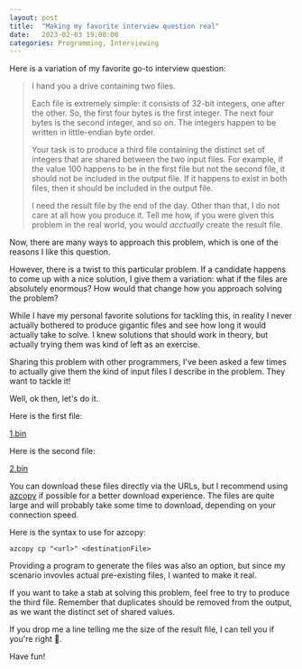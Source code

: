 ```yaml
---
layout: post
title:  "Making my favorite interview question real"
date:   2023-02-03 19:00:00
categories: Programming, Interviewing
---
```

Here is a variation of my favorite go-to interview question:

> I hand you a drive containing two files.
>
>Each file is extremely simple: it consists of 32-bit integers, one after the other. So, the first four bytes is the first integer. The next four bytes is the second integer, and so on. The integers happen to be written in little-endian byte order. 
>
>Your task is to produce a third file containing the distinct set of integers that are shared between the two input files. For example, if the value 100 happens to be in the first file but not the second file, it should not be included in the output file. If it happens to exist in both files, then it should be included in the output file. 
>
>I need the result file by the end of the day. Other than that, I do not care at all how you produce it. Tell me how, if you were given this problem in the real world, you would *acctually* create the result file.

Now, there are many ways to approach this problem, which is one of the reasons I like this question.

However, there is a twist to this particular problem. If a candidate happens to come up with a nice solution, I give them a variation: what if the files are absolutely enormous? How would that change how you approach solving the problem?

While I have my personal favorite solutions for tackling this, in reality I never actually bothered to produce gigantic files and see how long it would actually take to solve. I knew solutions that should work in theory, but actually trying them was kind of left as an exercise.

Sharing this problem with other programmers, I've been asked a few times to actually give them the kind of input files I describe in the problem. They want to tackle it!

Well, ok then, let's do it.

Here is the first file:

[1.bin](https://mtreitdata.blob.core.windows.net/test/1.bin?sp=r&st=2023-02-08T23:08:21Z&se=2030-02-09T07:08:21Z&spr=https&sv=2021-06-08&sr=b&sig=1R1DCql04bboXDsQDd%2Fz6iN15Xtv60NYoeX3HJcJh4I%3D)

Here is the second file:

[2.bin](https://mtreitdata.blob.core.windows.net/test/2.bin?sp=r&st=2023-02-08T23:07:28Z&se=2030-02-09T07:07:28Z&spr=https&sv=2021-06-08&sr=b&sig=4h0hLUiYSHybmVN%2Bfse4jSxh%2F04ItGCHLdTDmZ2O%2Fqo%3D)

You can download these files directly via the URLs, but I recommend using [azcopy](https://learn.microsoft.com/en-us/azure/storage/common/storage-use-azcopy-v10) if possible for a better download experience. The files are quite large and will probably take some time to download, depending on your connection speed.

Here is the syntax to use for azcopy:

`azcopy cp "<url>" <destinationFile>`

Providing a program to generate the files was also an option, but since my scenario invovles actual pre-existing files, I wanted to make it real.

If you want to take a stab at solving this problem, feel free to try to produce the third file. Remember that duplicates should be removed from the output, as we want the distinct set of shared values.

If you drop me a line telling me the size of the result file, I can tell you if you're right 🙂.

Have fun!
